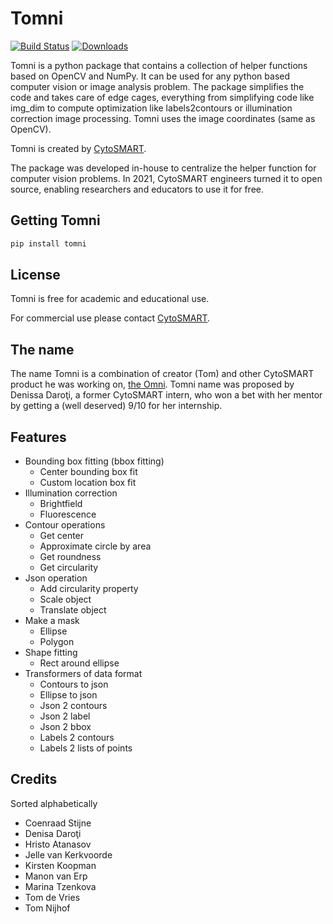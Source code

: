 # Tomni

[![Build Status](https://cytosmart.visualstudio.com/CytoSmartImageAnalysis/_apis/build/status/cytosmart-bv.tomni?branchName=main)](https://cytosmart.visualstudio.com/CytoSmartImageAnalysis/_build/latest?definitionId=384&branchName=main)
[![Downloads](https://pepy.tech/badge/tomni)](https://pepy.tech/project/tomni)

Tomni is a python package that contains a collection of helper functions based on OpenCV and NumPy. It can be used for any python based computer vision or image analysis problem. The package simplifies the code and takes care of edge cages, everything from simplifying code like img_dim to compute optimization like labels2contours or illumination correction image processing. Tomni uses the image coordinates (same as OpenCV).

Tomni is created by [CytoSMART](https://cytosmart.com).

The package was developed in-house to centralize the helper function for computer vision problems. In 2021, CytoSMART engineers turned it to open source, enabling researchers and educators to use it for free.

## Getting Tomni

```cmd
pip install tomni
```

## License

Tomni is free for academic and educational use.

For commercial use please contact [CytoSMART](https://cytosmart.com/contact).

## The name

The name Tomni is a combination of creator (Tom) and other CytoSMART product he was working on, [the Omni](https://cytosmart.com/products/omni). Tomni name was proposed by Denissa Daroţi, a former CytoSMART intern, who won a bet with her mentor by getting a (well deserved) 9/10 for her internship.

## Features

- Bounding box fitting (bbox fitting)
  - Center bounding box fit
  - Custom location box fit
- Illumination correction
  - Brightfield
  - Fluorescence
- Contour operations
  - Get center
  - Approximate circle by area
  - Get roundness
  - Get circularity
- Json operation
  - Add circularity property
  - Scale object
  - Translate object
- Make a mask
  - Ellipse
  - Polygon
- Shape fitting
  - Rect around ellipse
- Transformers of data format
  - Contours to json
  - Ellipse to json
  - Json 2 contours
  - Json 2 label
  - Json 2 bbox
  - Labels 2 contours
  - Labels 2 lists of points

## Credits

Sorted alphabetically

- Coenraad Stijne
- Denisa Daroţi
- Hristo Atanasov
- Jelle van Kerkvoorde
- Kirsten Koopman
- Manon van Erp
- Marina Tzenkova
- Tom de Vries
- Tom Nijhof
